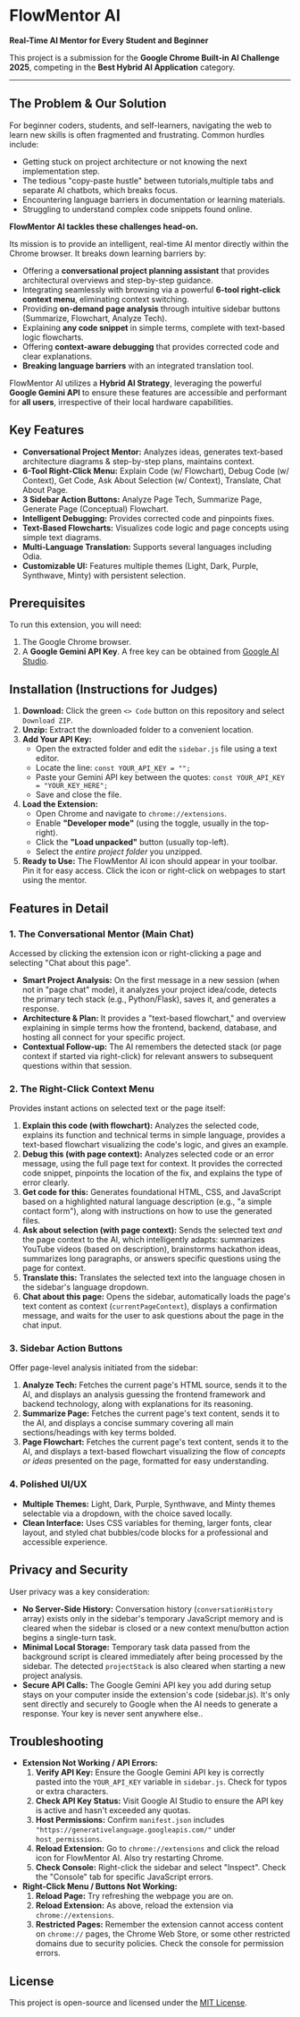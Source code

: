 # FlowMentor AI

**Real-Time AI Mentor for Every Student and Beginner**

This project is a submission for the **Google Chrome Built-in AI Challenge 2025**, competing in the **Best Hybrid AI Application** category.

---

## The Problem & Our Solution

For beginner coders, students, and self-learners, navigating the web to learn new skills is often fragmented and frustrating. Common hurdles include:
* Getting stuck on project architecture or not knowing the next implementation step.
* The tedious "copy-paste hustle" between tutorials,multiple tabs and separate AI chatbots, which breaks focus.
* Encountering language barriers in documentation or learning materials.
* Struggling to understand complex code snippets found online.

**FlowMentor AI tackles these challenges head-on.**

Its mission is to provide an intelligent, real-time AI mentor directly within the Chrome browser. It breaks down learning barriers by:
* Offering a **conversational project planning assistant** that provides architectural overviews and step-by-step guidance.
* Integrating seamlessly with browsing via a powerful **6-tool right-click context menu**, eliminating context switching.
* Providing **on-demand page analysis** through intuitive sidebar buttons (Summarize, Flowchart, Analyze Tech).
* Explaining **any code snippet** in simple terms, complete with text-based logic flowcharts.
* Offering **context-aware debugging** that provides corrected code and clear explanations.
* **Breaking language barriers** with an integrated translation tool.

FlowMentor AI utilizes a **Hybrid AI Strategy**, leveraging the powerful **Google Gemini API** to ensure these features are accessible and performant for **all users**, irrespective of their local hardware capabilities.

## Key Features

* **Conversational Project Mentor:** Analyzes ideas, generates text-based architecture diagrams & step-by-step plans, maintains context.
* **6-Tool Right-Click Menu:** Explain Code (w/ Flowchart), Debug Code (w/ Context), Get Code, Ask About Selection (w/ Context), Translate, Chat About Page.
* **3 Sidebar Action Buttons:** Analyze Page Tech, Summarize Page, Generate Page (Conceptual) Flowchart.
* **Intelligent Debugging:** Provides corrected code and pinpoints fixes.
* **Text-Based Flowcharts:** Visualizes code logic and page concepts using simple text diagrams.
* **Multi-Language Translation:** Supports several languages including Odia.
* **Customizable UI:** Features multiple themes (Light, Dark, Purple, Synthwave, Minty) with persistent selection.

## Prerequisites

To run this extension, you will need:
1.  The Google Chrome browser.
2.  A **Google Gemini API Key**. A free key can be obtained from [Google AI Studio](https://aistudio.google.com/app/apikey).

## Installation (Instructions for Judges)

1.  **Download:** Click the green `<> Code` button on this repository and select `Download ZIP`.
2.  **Unzip:** Extract the downloaded folder to a convenient location.
3.  **Add Your API Key:**
    * Open the extracted folder and edit the `sidebar.js` file using a text editor.
    * Locate the line: `const YOUR_API_KEY = "";`
    * Paste your Gemini API key between the quotes: `const YOUR_API_KEY = "YOUR_KEY_HERE";`
    * Save and close the file.
4.  **Load the Extension:**
    * Open Chrome and navigate to `chrome://extensions`.
    * Enable **"Developer mode"** (using the toggle, usually in the top-right).
    * Click the **"Load unpacked"** button (usually top-left).
    * Select the *entire project folder* you unzipped.
5.  **Ready to Use:** The FlowMentor AI icon should appear in your toolbar. Pin it for easy access. Click the icon or right-click on webpages to start using the mentor.

## Features in Detail

### 1. The Conversational Mentor (Main Chat)

Accessed by clicking the extension icon or right-clicking a page and selecting "Chat about this page".
* **Smart Project Analysis:** On the first message in a new session (when not in "page chat" mode), it analyzes your project idea/code, detects the primary tech stack (e.g., Python/Flask), saves it, and generates a response.
* **Architecture & Plan:** It provides a "text-based flowchart," and overview explaining in simple terms how the frontend, backend, database, and hosting all connect for your specific project.
* **Contextual Follow-up:** The AI remembers the detected stack (or page context if started via right-click) for relevant answers to subsequent questions within that session.

### 2. The Right-Click Context Menu

Provides instant actions on selected text or the page itself:

1.  **Explain this code (with flowchart):** Analyzes the selected code, explains its function and technical terms in simple language, provides a text-based flowchart visualizing the code's logic, and gives an example.
2.  **Debug this (with page context):** Analyzes selected code or an error message, using the full page text for context. It provides the corrected code snippet, pinpoints the location of the fix, and explains the type of error clearly.
3.  **Get code for this:** Generates foundational HTML, CSS, and JavaScript based on a highlighted natural language description (e.g., "a simple contact form"), along with instructions on how to use the generated files.
4.  **Ask about selection (with page context):** Sends the selected text *and* the page context to the AI, which intelligently adapts: summarizes YouTube videos (based on description), brainstorms hackathon ideas, summarizes long paragraphs, or answers specific questions using the page for context.
5.  **Translate this:** Translates the selected text into the language chosen in the sidebar's language dropdown.
6.  **Chat about this page:** Opens the sidebar, automatically loads the page's text content as context (`currentPageContext`), displays a confirmation message, and waits for the user to ask questions about the page in the chat input.

### 3. Sidebar Action Buttons

Offer page-level analysis initiated from the sidebar:

1.  **Analyze Tech:** Fetches the current page's HTML source, sends it to the AI, and displays an analysis guessing the frontend framework and backend technology, along with explanations for its reasoning.
2.  **Summarize Page:** Fetches the current page's text content, sends it to the AI, and displays a concise summary covering all main sections/headings with key terms bolded.
3.  **Page Flowchart:** Fetches the current page's text content, sends it to the AI, and displays a text-based flowchart visualizing the flow of *concepts or ideas* presented on the page, formatted for easy understanding.

### 4. Polished UI/UX
* **Multiple Themes:** Light, Dark, Purple, Synthwave, and Minty themes selectable via a dropdown, with the choice saved locally.
* **Clean Interface:** Uses CSS variables for theming, larger fonts, clear layout, and styled chat bubbles/code blocks for a professional and accessible experience.

## Privacy and Security

User privacy was a key consideration:
* **No Server-Side History:** Conversation history (`conversationHistory` array) exists only in the sidebar's temporary JavaScript memory and is cleared when the sidebar is closed or a new context menu/button action begins a single-turn task.
* **Minimal Local Storage:** Temporary task data passed from the background script is cleared immediately after being processed by the sidebar. The detected `projectStack` is also cleared when starting a new project analysis.
* **Secure API Calls:** The Google Gemini API key you add during setup stays on your computer inside the extension's code (sidebar.js). It's only sent directly and securely to Google when the AI needs to generate a response. Your key is never sent anywhere else..

## Troubleshooting

* **Extension Not Working / API Errors:**
    1.  **Verify API Key:** Ensure the Google Gemini API key is correctly pasted into the `YOUR_API_KEY` variable in `sidebar.js`. Check for typos or extra characters.
    2.  **Check API Key Status:** Visit Google AI Studio to ensure the API key is active and hasn't exceeded any quotas.
    3.  **Host Permissions:** Confirm `manifest.json` includes `"https://generativelanguage.googleapis.com/"` under `host_permissions`.
    4.  **Reload Extension:** Go to `chrome://extensions` and click the reload icon for FlowMentor AI. Also try restarting Chrome.
    5.  **Check Console:** Right-click the sidebar and select "Inspect". Check the "Console" tab for specific JavaScript errors.
* **Right-Click Menu / Buttons Not Working:**
    1.  **Reload Page:** Try refreshing the webpage you are on.
    2.  **Reload Extension:** As above, reload the extension via `chrome://extensions`.
    3.  **Restricted Pages:** Remember the extension cannot access content on `chrome://` pages, the Chrome Web Store, or some other restricted domains due to security policies. Check the console for permission errors.

## License

This project is open-source and licensed under the [MIT License](LICENSE).